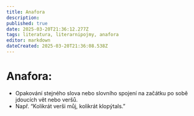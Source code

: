 ```yaml
---
title: Anafora
description: 
published: true
date: 2025-03-20T21:36:12.277Z
tags: literatura, literarnipojmy, anafora
editor: markdown
dateCreated: 2025-03-20T21:36:08.538Z
---
```


# Anafora:
- Opakování stejného slova nebo slovního spojení na začátku po sobě jdoucích vět nebo veršů.
- Např. “Kolikrát verši můj, kolikrát klopýtals.”